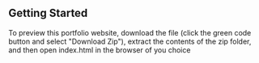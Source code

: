 <!-- GETTING STARTED -->
## Getting Started

To preview this portfolio website, download the file (click the green code button and select "Download Zip"), extract the contents of the zip folder, and then open index.html in the browser of you choice
